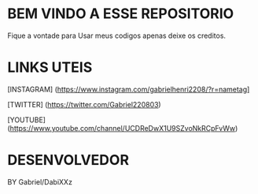 # BEM VINDO A ESSE REPOSITORIO 
  Fique a vontade para Usar meus codigos apenas deixe os creditos.
 
# LINKS UTEIS
[INSTAGRAM] (https://www.instagram.com/gabrielhenri2208/?r=nametag]

[TWITTER] (https://twitter.com/Gabriel220803)

[YOUTUBE] (https://www.youtube.com/channel/UCDReDwX1U9SZvoNkRCpFvWw)


# DESENVOLVEDOR 
  BY  Gabriel/DabiXXz
